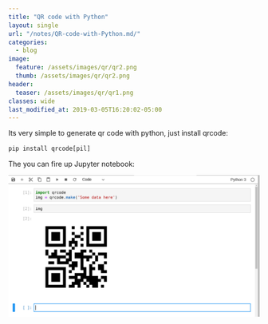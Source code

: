 ```yaml
---
title: "QR code with Python"
layout: single
url: "/notes/QR-code-with-Python.md/"
categories:
  - blog
image:
  feature: /assets/images/qr/qr2.png
  thumb: /assets/images/qr/qr2.png
header:
  teaser: /assets/images/qr/qr1.png
classes: wide
last_modified_at: 2019-03-05T16:20:02-05:00
---
```


Its very simple to generate qr code with python, just install qrcode:
~~~python
pip install qrcode[pil]
~~~




The you can fire up Jupyter notebook:

[![small image](/assets/images/qr/qr1.png)](/assets/images/qr/qr1.png)


